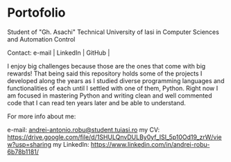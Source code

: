 # Portofolio

Student of "Gh. Asachi" Technical University of Iasi in Computer Sciences and Automation Control

Contact: e-mail | LinkedIn | GitHub |

I enjoy big challenges because those are the ones that come with big rewards! That being said this repository holds some of the projects I developed along the years as I studied diverse programming languages and functionalities of each until I settled with one of them, Python. Right now I am focused in mastering Python and writing clean and well commented code that I can read ten years later and be able to understand.

For more info about me:

e-mail: andrei-antonio.robu@student.tuiasi.ro
my CV: https://drive.google.com/file/d/1SHULQnvDULBy0yf_ISI_5p10Od19_zrW/view?usp=sharing
my LinkedIn: https://www.linkedin.com/in/andrei-robu-6b78b1181/
